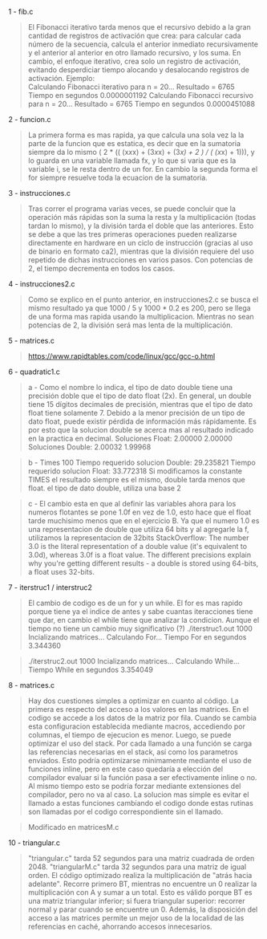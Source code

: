 1 - fib.c

> El Fibonacci iterativo tarda menos que el recursivo debido a la gran cantidad de registros de activación que crea: para calcular cada número de la secuencia, calcula el anterior inmediato recursivamente y el anterior al anterior en otro llamado recursivo, y los suma. En cambio, el enfoque iterativo, crea solo un registro de activación, evitando desperdiciar tiempo alocando y desalocando registros de activación.
> Ejemplo:  
Calculando Fibonacci iterativo para n = 20...
 Resultado = 6765
 Tiempo en segundos 0.0000001192 
Calculando Fibonacci recursivo para n = 20...
 Resultado = 6765
 Tiempo en segundos 0.0000451088 


2 - funcion.c

> La primera forma es mas rapida, ya que calcula una sola vez la la parte de la funcion que es estatica, es decir que en la sumatoria siempre da lo mismo ( 2 * (( (x*x*x) + (3*x*x) + (3*x) + 2 ) / ( (x*x) + 1))), y lo guarda en una variable llamada fx, y lo que si varia que es la variable i, se le resta dentro de un for.
> En cambio la segunda forma el for siempre resuelve toda la ecuacion de la sumatoria.

3 - instrucciones.c

> Tras correr el programa varias veces, se puede concluir que la operación más
rápidas son la suma la resta y la multiplicación (todas tardan lo mismo),
y la división tarda el doble que las anteriores.
Esto se debe a que las tres primeras operaciones pueden realizarse directamente
en hardware en un ciclo de instrucción (gracias al uso de binario en formato
ca2), mientras que la división requiere del uso repetido de dichas
instrucciones en varios pasos.
Con potencias de 2, el tiempo decrementa en todos los casos.

4 - instrucciones2.c

>  Como se explico en el punto anterior, en instrucciones2.c se busca el mismo resultado ya que 1000 / 5 y 1000 * 0.2 es 200, pero se llega de una forma mas rapida usando la multiplicacion. Mientras no sean potencias de 2, la división será mas lenta de la multiplicación.

5 - matrices.c

> https://www.rapidtables.com/code/linux/gcc/gcc-o.html

6 - quadratic1.c

> a - Como el nombre lo indica, el tipo de dato double tiene una precisión doble que el tipo de dato float (2x). En general, un double tiene 15 dígitos decimales de precisión, mientras que el tipo de dato float tiene solamente 7.
Debido a la menor precisión de un tipo de dato float, puede existir pérdida de información más rápidamente.
Es por esto que la solucion double se acerca mas al resultado indicado en la practica en decimal.
Soluciones Float: 2.00000       2.00000
Soluciones Double: 2.00032      1.99968

> b - Times 100 
> Tiempo requerido solucion Double: 29.235821 Tiempo requerido solucion Float: 33.772318
> Si modificamos la constante TIMES el resultado siempre es el mismo, double tarda menos que float.
> el tipo de dato double, utiliza una base 2 

> c - El cambio esta en que al definir las variables ahora para los numeros flotantes se pone 1.0f en vez de 1.0, esto hace que el float tarde muchisimo menos que en el ejercicio B. Ya que el numero 1.0 es una representacion de double que utiliza 64 bits y al agregarle la f, utilizamos la representacion de 32bits
> StackOverflow: The number 3.0 is the literal representation of a double value (it's equivalent to 3.0d), whereas 3.0f is a float value. The different precisions explain why you're getting different results - a double is stored using 64-bits, a float uses 32-bits.

7 - iterstruc1 / interstruc2
> El cambio de codigo es de un for y un while.
> El for es mas rapido porque tiene ya el indice de antes y sabe cuantas iteracciones tiene que dar, en cambio el while tiene que analizar la condicion. Aunque el tiempo no tiene un cambio muy significativo (?)
./iterstruc1.out 1000
Incializando matrices...
Calculando For...
 Tiempo For en segundos 3.344360 

>./iterstruc2.out 1000
Incializando matrices...
Calculando While...
Tiempo While en segundos 3.354049 


8 - matrices.c
>Hay dos cuestiones simples a optimizar en cuanto al código. La primera es respecto del acceso a los valores en las matrices. En el codigo se accede a los datos de la matriz por fila. Cuando se cambia esta configuracion establecida mediante macros, accediendo por columnas, el tiempo de ejecucion es menor. Luego, se puede optimizar el uso del stack. Por cada llamado a una función se carga las referencias necesarias en el stack, así como los parametros enviados. Esto podría optimizarse minimamente mediante el uso de funciones inline, pero en este caso quedaría a elección del compilador evaluar si la función pasa a ser efectivamente inline o no. Al mismo tiempo esto se podría forzar mediante extensiones del compilador, pero no va al caso. La solucion mas simple es evitar el llamado a estas funciones cambiando el codigo donde estas rutinas son llamadas por el codigo correspondiente sin el llamado.

> Modificado en matricesM.c


10 - triangular.c
>"triangular.c" tarda 52 segundos para una matriz cuadrada de orden 2048.
"triangularM.c" tarda 32 segundos para una matriz de igual orden.
El código optimizado realiza la multiplicación de "atrás hacia adelante".
Recorre primero BT, mientras no encuentre un 0 realizar la multiplicación con A y sumar a un total. Esto es válido porque BT es una matriz triangular inferior; si fuera triangular superior: recorrer normal y parar cuando se encuentre un 0.
Además, la disposición del acceso a las matrices permite un mejor uso de la localidad de las referencias en caché, ahorrando accesos innecesarios.